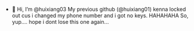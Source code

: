 - 👋 Hi, I’m @huixiang03
My previous github (@huixiang01) kenna locked out cus i changed my phone number and i got no keys. HAHAHAHA
So, yup.... hope i dont lose this one again...

<!---
huixiang03/huixiang03 is a ✨ special ✨ repository because its `README.md` (this file) appears on your GitHub profile.
You can click the Preview link to take a look at your changes.
--->
